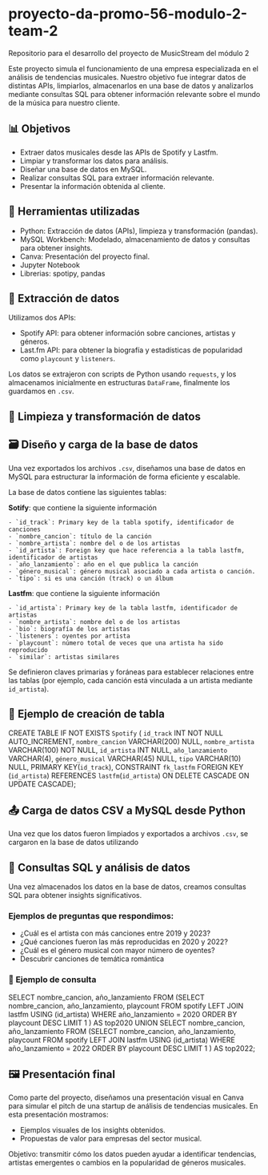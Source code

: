 # proyecto-da-promo-56-modulo-2-team-2
Repositorio para el desarrollo del proyecto de MusicStream del módulo 2

Este proyecto simula el funcionamiento de una empresa especializada en el análisis de tendencias musicales. Nuestro objetivo fue integrar datos de distintas APIs, limpiarlos, almacenarlos en una base de datos y analizarlos mediante consultas SQL para obtener información relevante sobre el mundo de la música para nuestro cliente.

## 📊 Objetivos

- Extraer datos musicales desde las APIs de Spotify y Lastfm.
- Limpiar y transformar los datos para análisis.
- Diseñar una base de datos en MySQL.
- Realizar consultas SQL para extraer información relevante.
- Presentar la información obtenida al cliente.

## 🔧 Herramientas utilizadas

- Python: Extracción de datos (APIs), limpieza y transformación (pandas).
- MySQL Workbench: Modelado, almacenamiento de datos y consultas para obtener insights.
- Canva: Presentación del proyecto final.
- Jupyter Notebook
- Librerias: spotipy, pandas

## 🔌 Extracción de datos

Utilizamos dos APIs:

- Spotify API: para obtener información sobre canciones, artistas y géneros.
- Last.fm API: para obtener la biografía y estadísticas de popularidad como `playcount` y `listeners`.

Los datos se extrajeron con scripts de Python usando `requests`, y los almacenamos inicialmente en estructuras `DataFrame`, finalmente los guardamos en `.csv`.

## 🧹 Limpieza y transformación de datos



## 🗃️ Diseño y carga de la base de datos

Una vez exportados los archivos `.csv`, diseñamos una base de datos en MySQL para estructurar la información de forma eficiente y escalable.

La base de datos contiene las siguientes tablas:

**Sotify**: que contiene la siguiente información

    - `id_track`: Primary key de la tabla spotify, identificador de canciones
    - `nombre_cancion`: título de la canción
    - `nombre_artista`: nombre del o de los artistas 
    - `id_artista`: Foreign key que hace referencia a la tabla lastfm, identificador de artistas
    - `año_lanzamiento`: año en el que publica la canción
    - `género_musical`: género musical asociado a cada artista o canción.
    - `tipo`: si es una canción (track) o un álbum

**Lastfm**: que contiene la siguiente información

    - `id_artista`: Primary key de la tabla lastfm, identificador de artistas
    - `nombre_artista`: nombre del o de los artistas 
    - `bio`: biografía de los artistas
    - `listeners`: oyentes por artista
    - `playcount`: número total de veces que una artista ha sido reproducido
    - `similar`: artistas similares

Se definieron claves primarias y foráneas para establecer relaciones entre las tablas (por ejemplo, cada canción está vinculada a un artista mediante `id_artista`).

## 🧾 Ejemplo de creación de tabla

CREATE TABLE IF NOT EXISTS `Spotify` (
  `id_track` INT NOT NULL AUTO_INCREMENT,
  `nombre_cancion` VARCHAR(200) NULL,
  `nombre_artista` VARCHAR(100) NOT NULL,
  `id_artista` INT NULL,
  `año_lanzamiento` VARCHAR(4),
  `género_musical` VARCHAR(45) NULL,
  `tipo` VARCHAR(10) NULL,
  PRIMARY KEY(`id_track`),
  CONSTRAINT `fk_lastfm`
    FOREIGN KEY (`id_artista`)
    REFERENCES `lastfm`(`id_artista`)
	ON DELETE CASCADE
    ON UPDATE CASCADE);

## 📤 Carga de datos CSV a MySQL desde Python

Una vez que los datos fueron limpiados y exportados a archivos `.csv`, se cargaron en la base de datos utilizando 

## 🧠 Consultas SQL y análisis de datos

Una vez almacenados los datos en la base de datos, creamos consultas SQL para obtener insights significativos.

### Ejemplos de preguntas que respondimos:

-  ¿Cuál es el artista con más canciones entre 2019 y 2023?
-  ¿Qué canciones fueron las más reproducidas en 2020 y 2022?
-  ¿Cuál es el género musical con mayor número de oyentes?
-  Descubrir canciones de temática romántica


### 🧪 Ejemplo de consulta

SELECT nombre_cancion, año_lanzamiento
FROM (SELECT nombre_cancion, año_lanzamiento, playcount
				  FROM spotify
				  LEFT JOIN lastfm USING (id_artista)
				  WHERE año_lanzamiento = 2020
				  ORDER BY playcount DESC
				  LIMIT 1
				) AS top2020
UNION
SELECT nombre_cancion, año_lanzamiento
FROM (SELECT nombre_cancion, año_lanzamiento, playcount
				  FROM spotify
				  LEFT JOIN lastfm USING (id_artista)
				  WHERE año_lanzamiento = 2022
				  ORDER BY playcount DESC
				  LIMIT 1
				) AS top2022;

## 🖼️ Presentación final

Como parte del proyecto, diseñamos una presentación visual en Canva para simular el pitch de una startup de análisis de tendencias musicales. En esta presentación mostramos:

- Ejemplos visuales de los insights obtenidos.
- Propuestas de valor para empresas del sector musical.

Objetivo: transmitir cómo los datos pueden ayudar a identificar tendencias, artistas emergentes o cambios en la popularidad de géneros musicales.




